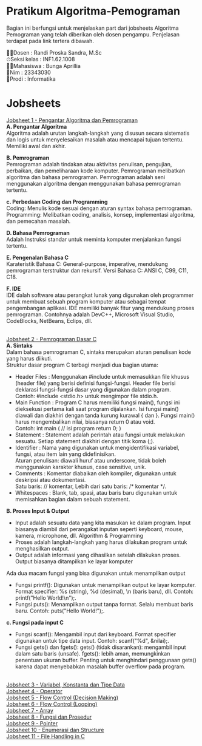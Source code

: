 # Pratikum Algoritma-Pemograman
Bagian ini berfungsi untuk menjelaskan part dari jobsheets Algoritma Pemograman yang telah diberikan oleh dosen pengampu. Penjelasan terdapat pada link tertera dibawah.

🧑‍🏫Dosen       : Randi Proska Sandra, M.Sc<br>
⏱Seksi kelas : INF1.62.1008<br>
🧕🏻Mahasiswa   : Bunga Aprillia<br>
🧮Nim         : 23343030<br>
📌Prodi       : Informatika<br>

# Jobsheets #
[Jobsheet 1 - Pengantar Algoritma dan Pemrograman](https://github.com/bngaa/PRATIKUM-ALGORITMA-PEMROGRAMAN/tree/main/Jobsheet%201%20-%20%20Algoritma%2C%20Pemrograman%20%20IDE)<br>
**A. Pengantar Algoritma**<br>
Algoritma adalah urutan langkah-langkah yang disusun secara sistematis dan logis untuk menyelesaikan masalah atau mencapai tujuan tertentu.
Memiliki awal dan akhir.

**B. Pemrograman**<br>
Pemrograman adalah tindakan atau aktivitas penulisan, pengujian, perbaikan, dan pemeliharaan kode komputer.
Pemrograman melibatkan algoritma dan bahasa pemrograman. Pemrograman adalah seni menggunakan algoritma dengan menggunakan bahasa pemrograman tertentu.

**c. Perbedaan Coding dan Programming**<br>
Coding: Menulis kode sesuai dengan aturan syntax bahasa pemrograman.<br>
Programming: Melibatkan coding, analisis, konsep, implementasi algoritma, dan pemecahan masalah.

**D. Bahasa Pemrograman**<br>
Adalah Instruksi standar untuk meminta komputer menjalankan fungsi tertentu.

**E. Pengenalan Bahasa C**<br>
Karateristik Bahasa C:
General-purpose, imperative, mendukung pemrograman terstruktur dan rekursif. 
Versi Bahasa C:
ANSI C, C99, C11, C18.

**F. IDE**<br>
IDE dalah software atau perangkat lunak yang digunakan oleh programmer untuk membuat sebuah program komputer atau sebagai tempat pengembangan aplikasi. IDE memiliki banyak fitur yang mendukung proses pemrograman. Contohnya adalah DevC++, Microsoft Visual Studio, CodeBlocks, NetBeans, Eclips, dll.<br><br>

[Jobsheet 2 - Pemrograman Dasar C](https://github.com/bngaa/PRATIKUM-ALGORITMA-PEMROGRAMAN/tree/main/Jobsheet%202%20-%20Pemrograman%20Dasar%20C)<br>
**A. Sintaks**<br>
Dalam bahasa pemrograman C, sintaks merupakan aturan penulisan kode yang harus diikuti.<br>
Struktur dasar program C terbagi menjadi dua bagian utama:
- Header Files :
Menggunakan #include untuk memasukkan file khusus (header file) yang berisi definisi fungsi-fungsi.
Header file berisi deklarasi fungsi-fungsi dasar yang digunakan dalam program.<br>
Contoh: #include <stdio.h> untuk mengimpor file stdio.h.
- Main Function :
Program C harus memiliki fungsi main(), fungsi ini dieksekusi pertama kali saat program dijalankan.
Isi fungsi main() diawali dan diakhiri dengan tanda kurung kurawal { dan }.
Fungsi main() harus mengembalikan nilai, biasanya return 0 atau void.<br>
Contoh:
int main (
    // isi program
    return 0;
  )
- Statement :
Statement adalah perintah atau fungsi untuk melakukan sesuatu.
Setiap statement diakhiri dengan titik koma (;).
- Identifier :
Nama yang digunakan untuk mengidentifikasi variabel, fungsi, atau item lain yang didefinisikan.<br>
Aturan penulisan: diawali huruf atau underscore, tidak boleh menggunakan karakter khusus, case sensitive, unik.
- Comments :
Komentar diabaikan oleh kompiler, digunakan untuk deskripsi atau dokumentasi.<br>
Satu baris: // komentar, Lebih dari satu baris: /* komentar */.
- Whitespaces :
Blank, tab, spasi, atau baris baru digunakan untuk memisahkan bagian dalam sebuah statement.<br>

**B. Proses Input & Output**
- Input adalah sesuatu data yang kita masukan ke dalam program. Input 
biasanya diambil dari perangakat inputan seperti keyboard, mouse, 
kamera, microphone, dll.
Algorithm & Programming
- Proses adalah langkah-langkah yang harus dilakukan program untuk 
menghasilkan output.
- Output adalah informasi yang dihasilkan setelah dilakukan proses. Output 
biasanya ditampilkan ke layar komputer

Ada dua macam fungsi yang bisa digunakan untuk menampilkan output
- Fungsi printf():
Digunakan untuk menampilkan output ke layar komputer.
Format specifier: %s (string), %d (desimal), \n (baris baru), dll.
Contoh: printf("Hello World!\n");.
- Fungsi puts():
Menampilkan output tanpa format.
Selalu membuat baris baru.
Contoh: puts("Hello World!");.

**c. Fungsi pada input C**<br>
- Fungsi scanf():
Mengambil input dari keyboard.
Format specifier digunakan untuk tipe data input.
Contoh: scanf("%d", &nilai);.
- Fungsi gets() dan fgets():
gets() (tidak disarankan): mengambil input dalam satu baris (unsafe).
fgets(): lebih aman, memungkinkan penentuan ukuran buffer.
Penting untuk menghindari penggunaan gets() karena dapat menyebabkan masalah buffer overflow pada program.<br><br>

[Jobsheet 3 - Variabel, Konstanta dan Tipe Data](https://github.com/bngaa/PRATIKUM-ALGORITMA-PEMROGRAMAN/tree/main/Jobsheet%203%20-%20Variabel%2C%20Konstanta%20%20Tipe%20Data)<br>
[Jobsheet 4 - Operator](https://github.com/bngaa/PRATIKUM-ALGORITMA-PEMROGRAMAN/tree/main/Jobsheet%204%20-%20Operator)<br>
[Jobsheet 5 - Flow Control (Decision Making)](https://github.com/bngaa/PRATIKUM-ALGORITMA-PEMROGRAMAN/tree/main/Jobsheet%205%20-%20Flow%20Control%20(Decision%20Making))<br>
[Jobsheet 6 - Flow Control (Looping)](https://github.com/bngaa/PRATIKUM-ALGORITMA-PEMROGRAMAN/tree/main/Jobsheet%206%20-%20Flow%20Control%20(Loop))<br>
[Jobsheet 7 - Array](https://github.com/bngaa/PRATIKUM-ALGORITMA-PEMROGRAMAN/tree/main/Jobsheet%207%20-%20Array)<br>
[Jobsheet 8 - Fungsi dan Prosedur](https://github.com/bngaa/PRATIKUM-ALGORITMA-PEMROGRAMAN/tree/main/Jobsheet%208%20-%20Fungsi%20%20Prosedur)<br>
[Jobsheet 9 - Pointer](https://github.com/bngaa/PRATIKUM-ALGORITMA-PEMROGRAMAN/tree/main/Jobsheet%209%20-%20Pointer)<br>
[Jobsheet 10 - Enumerasi dan Structure](https://github.com/bngaa/PRATIKUM-ALGORITMA-PEMROGRAMAN/tree/main/Jobsheet%2010%20-%20Enumerasi%20%20Structure)<br>
[Jobsheet 11 - File Handling in C](https://github.com/bngaa/PRATIKUM-ALGORITMA-PEMROGRAMAN/tree/main/Jobsheet%2011%20-%20FIle%20Handling%20in%20C)<br>



